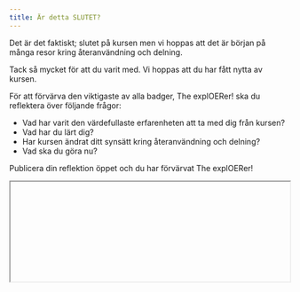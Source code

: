 ```yaml
---
title: Är detta SLUTET?
---
```


Det är det faktiskt; slutet på kursen men vi hoppas att det är början på många resor kring återanvändning och delning.

Tack så mycket för att du varit med. Vi hoppas att du har fått nytta av kursen.

För att förvärva den viktigaste av alla badger, The explOERer! ska du reflektera över följande frågor:  

 - Vad har varit den värdefullaste erfarenheten att ta med dig från kursen?
 - Vad har du lärt dig?
 - Har kursen ändrat ditt synsätt kring återanvändning och delning?
 - Vad ska du göra nu?

Publicera din reflektion öppet och du har förvärvat The explOERer!

<iframe height="180" src="" width="100%"></iframe>

